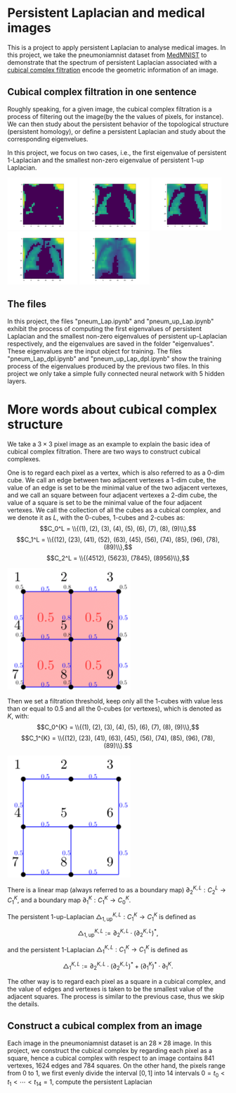 # Persistent Laplacian and medical images
This is a project to apply persistent Laplacian to analyse medical images.
In this project,
we take the pneumoniamnist dataset from [MedMNIST](https://medmnist.com/) to demonstrate that the spectrum of 
persistent Laplacian associated with a [cubical complex filtration](https://gudhi.inria.fr/python/latest/cubical_complex_user.html) encode the geometric information of an image.

## Cubical complex filtration in one sentence
Roughly speaking,
for a given image,
the cubical complex filtration is a process of filtering out the image(by the the values of pixels, for instance).
We can then study about the persistent behavior of the topological structure (persistent homology),
or define a persistent Laplacian and study about the corresponding eigenvelues.

In this project,
we focus on two cases,
i.e.,
the first eigenvalue of persistent $1$-Laplacian and the smallest non-zero eigenvalue of persistent $1$-up Laplacian.

<p>
  <img src="/images/animations_10.png" width="160" />
  <img src="/images/animations_13.png" width="160" />
  <img src="/images/animations_15.png" width="160" />
  <img src="/images/animations_17.png" width="160" />
  <img src="/images/animations_20.png" width="160" />  
</p>

## The files
In this project, the files "pneum_Lap.ipynb" and "pneum_up_Lap.ipynb" exhibit the process of 
computing the first eigenvalues of persistent Laplacian and the smallest non-zero eigenvalues of 
persistent up-Laplacian respectively,
and the eigenvalues are saved in the folder "eigenvalues".
These eigenvalues are the input object for training.
The files "pneum_Lap_dpl.ipynb" and "pneum_up_Lap_dpl.ipynb" show the training process of the eigenvalues produced 
by the previous two files.
In this project we only take a simple fully connected neural network with 5 hidden layers.

# More words about cubical complex structure
We take a $3\times 3$ pixel image as an example to explain the basic idea of cubical complex filtration.
There are two ways to construct cubical complexes. 

One is to regard each pixel as a vertex,
which is also referred to as a $0$-dim cube.
We call an edge between two adjacent vertexes a $1$-dim cube,
the value of an edge is set to be the minimal value of the two adjacent vertexes,
and we call an square between four adjacent vertexes a $2$-dim cube,
the value of a square is set to be the minimal value of the four adjacent vertexes.
We call the collection of all the cubes as a cubical complex,
and we denote it as $L$,
with the $0$-cubes, $1$-cubes and $2$-cubes as:
$$C_0^L = \\{(1), (2), (3), (4), (5), (6), (7), (8), (9)\\},$$
$$C_1^L = \\{(12), (23), (41), (52), (63), (45), (56), (74), (85), (96), (78), (89)\\},$$
$$C_2^L = \\{(4512), (5623), (7845), (8956)\\},$$
<p>
  <img src="/images/pic4.png" width="280" />
</p>


Then we set a filtration threshold,
keep only all the $1$-cubes with value less than or equal to $0.5$ and all the $0$-cubes (or vertexes),
which is denoted as $K$,
with:
$$C_0^{K} = \\{(1), (2), (3), (4), (5), (6), (7), (8), (9)\\},$$
$$C_1^{K} = \\{(12), (23), (41), (63), (45), (56), (74), (85), (96), (78), (89)\\}.$$
<p>
  <img src="/images/pic6.png" width="280" />
</p>

There is a linear map (always referred to as a boundary map) 
$\partial_2^{K, L}: C_2^L \to C_1^{K}$,
and a boundary map $\partial_1^K: C_1^K\to C_0^K$.

The persistent $1$-up-Laplacian $\triangle_{1, \mathrm{up}}^{K, L}: C_1^K\to C_1^K$ is defined as 

$$\triangle_{1, \mathrm{up}}^{K, L}:=\partial_{2}^{K, L}\cdot \left(\partial_{2}^{K, L}\right)^*,$$

and the persistent $1$-Laplacian $\triangle_1^{K, L}: C_1^K\to C_1^K$ is defined as 

$$\triangle_1^{K, L}:=\partial_{2}^{K, L}\cdot \left(\partial_{2}^{K, L}\right)^* + \left(\partial_{1}^K\right)^*\cdot\partial_{1}^K.$$

The other way is to regard each pixel as a square in a cubical complex,
and the value of edges and vertexes is taken to be the smallest value of the adjacent squares.
The process is similar to the previous case, 
thus we skip the details.
## Construct a cubical complex from an image 
Each image in the pneumoniamnist dataset is an $28\times 28$ image.
In this project,
we construct the cubical complex by regarding each pixel as a square,
hence a cubical complex with respect to an image contains $841$ vertexes, $1624$ edges and $784$ squares.
On the other hand,
the pixels range from $0$ to $1$,
we first evenly divide the interval $[0, 1]$ into $14$ intervals $0=t_0<t_1< \cdots < t_{14}=1$,
compute the persistent Laplacian




